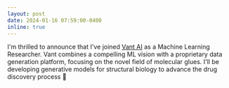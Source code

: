 ```yaml
---
layout: post
date: 2024-01-16 07:59:00-0400
inline: true
---
```


I'm thrilled to announce that I've joined [Vant AI](https://www.vant.ai/) as a Machine Learning Researcher. Vant combines a compelling ML vision with a proprietary data generation platform, focusing on the novel field of molecular glues. I'll be developing generative models for structural biology to advance the drug discovery process 🚀 